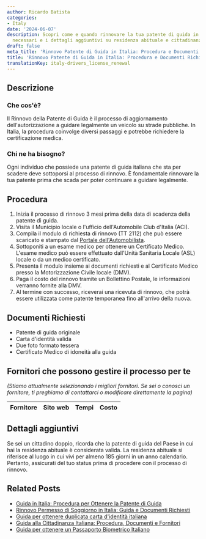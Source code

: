 ```yaml
---
author: Ricardo Batista
categories:
- Italy
date: '2024-06-07'
description: Scopri come e quando rinnovare la tua patente di guida in Italia, i documenti
  necessari e i dettagli aggiuntivi su residenza abituale e cittadinanza doppia.
draft: false
meta_title: 'Rinnovo Patente di Guida in Italia: Procedura e Documenti Richiesti'
title: 'Rinnovo Patente di Guida in Italia: Procedura e Documenti Richiesti'
translationKey: italy-drivers_license_renewal
---
```



## Descrizione
### Che cos'è?
Il Rinnovo della Patente di Guida è il processo di aggiornamento dell'autorizzazione a guidare legalmente un veicolo su strade pubbliche. In Italia, la procedura coinvolge diversi passaggi e potrebbe richiedere la certificazione medica.

### Chi ne ha bisogno?
Ogni individuo che possiede una patente di guida italiana che sta per scadere deve sottoporsi al processo di rinnovo. È fondamentale rinnovare la tua patente prima che scada per poter continuare a guidare legalmente.

## Procedura
1. Inizia il processo di rinnovo 3 mesi prima della data di scadenza della patente di guida.
2. Visita il Municipio locale o l'ufficio dell'Automobile Club d'Italia (ACI).
3. Compila il modulo di richiesta di rinnovo (TT 2112) che può essere scaricato e stampato dal
[Portale dell'Automobilista](https://www.ilportaledellautomobilista.it/web/portale-automobilista/modulistica).
4. Sottoponiti a un esame medico per ottenere un Certificato Medico. L'esame medico può essere effettuato dall'Unità Sanitaria Locale (ASL) locale o da un medico certificato.
5. Presenta il modulo insieme ai documenti richiesti e al Certificato Medico presso la Motorizzazione Civile locale (DMV).
6. Paga il costo del rinnovo tramite un Bollettino Postale, le informazioni verranno fornite alla DMV.
7. Al termine con successo, riceverai una ricevuta di rinnovo, che potrà essere utilizzata come patente temporanea fino all'arrivo della nuova.

## Documenti Richiesti
- Patente di guida originale
- Carta d'identità valida
- Due foto formato tessera
- Certificato Medico di idoneità alla guida

## Fornitori che possono gestire il processo per te

_(Stiamo attualmente selezionando i migliori fornitori. Se sei o conosci un fornitore, ti preghiamo di contattarci o modificare direttamente la pagina)_

| Fornitore       |     Sito web    |     Tempi        |       Costo      |
| :-------------: | :-------------: |  :-------------: | :-------------: |

## Dettagli aggiuntivi
Se sei un cittadino doppio, ricorda che la patente di guida del Paese in cui hai la residenza abituale è considerata valida. La residenza abituale si riferisce al luogo in cui vivi per almeno 185 giorni in un anno calendario. Pertanto, assicurati del tuo status prima di procedere con il processo di rinnovo.
## Related Posts

- [Guida in Italia: Procedura per Ottenere la Patente di Guida](https://tramitit.com/it/guides/italy/richiesta_patente_di_guida/)
- [Rinnovo Permesso di Soggiorno in Italia: Guida e Documenti Richiesti](https://tramitit.com/it/guides/italy/rinnovo_permesso_di_soggiorno/)
- [Guida per ottenere duplicata carta d'identità italiana](https://tramitit.com/it/guides/italy/richiesta_duplicato_carta_didentita/)
- [Guida alla Cittadinanza Italiana: Procedura, Documenti e Fornitori](https://tramitit.com/it/guides/italy/richiesta_di_cittadinanza_italiana/)
- [Guida per ottenere un Passaporto Biometrico Italiano](https://tramitit.com/it/guides/italy/rilascio_del_passaporto/)